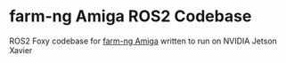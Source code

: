 # farm-ng Amiga ROS2 Codebase
ROS2 Foxy codebase for [farm-ng Amiga](https://farm-ng.com/) written to run on NVIDIA Jetson Xavier
